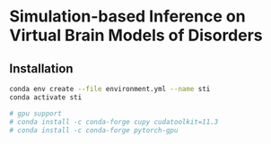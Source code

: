 # Simulation-based Inference on Virtual Brain Models of Disorders

## Installation

```sh
conda env create --file environment.yml --name sti
conda activate sti

# gpu support
# conda install -c conda-forge cupy cudatoolkit=11.3
# conda install -c conda-forge pytorch-gpu
```
